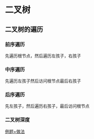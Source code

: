 # 二叉树

## 二叉树的遍历

### 前序遍历

先遍历根节点，然后遍历左孩子，右孩子

### 中序遍历

先遍历左孩子然后访问根节点最后右孩子

### 后序遍历

先左孩子，然后遍历右孩子，最后访问根节点


### 二叉树深度

[例题+做法](https://github.com/Z-Es-0/codeforces/blob/main/%E6%80%BB%E7%BB%93/3.9.md)